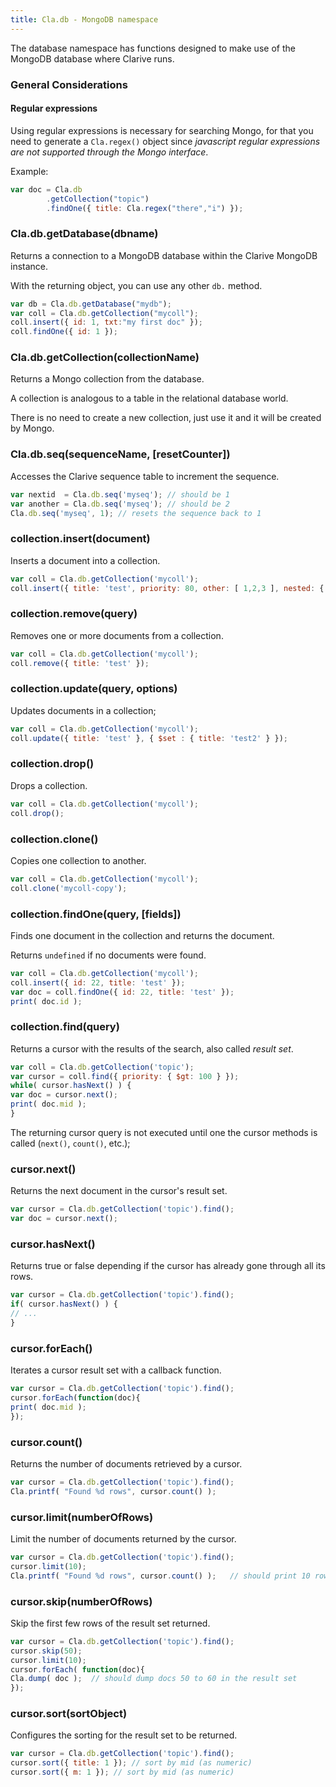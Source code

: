 ```yaml
---
title: Cla.db - MongoDB namespace
---
```


The database namespace has functions
designed to make use of the MongoDB 
database where Clarive runs. 

### General Considerations

#### Regular expressions

Using regular expressions is necessary for searching Mongo,
for that you need to generate a `Cla.regex()` object
since *javascript regular expressions are not supported 
through the Mongo interface*. 

Example:

```javascript
var doc = Cla.db
        .getCollection("topic")
        .findOne({ title: Cla.regex("there","i") });
```

### Cla.db.getDatabase(dbname)

Returns a connection to a MongoDB database
within the Clarive MongoDB instance.

With the returning object, you can use any other 
`db.` method.

```javascript
var db = Cla.db.getDatabase("mydb");
var coll = Cla.db.getCollection("mycoll");
coll.insert({ id: 1, txt:"my first doc" });
coll.findOne({ id: 1 }); 
```

### Cla.db.getCollection(collectionName)

Returns a Mongo collection from the database.

A collection is analogous to a table in the relational 
database world.

There is no need to create a new collection, just use it
and it will be created by Mongo.

### Cla.db.seq(sequenceName, [resetCounter])

Accesses the Clarive sequence table
to increment the sequence.

```javascript
var nextid  = Cla.db.seq('myseq'); // should be 1
var another = Cla.db.seq('myseq'); // should be 2
Cla.db.seq('myseq', 1); // resets the sequence back to 1
```

### collection.insert(document)

Inserts a document into a collection.

```javascript
var coll = Cla.db.getCollection('mycoll');
coll.insert({ title: 'test', priority: 80, other: [ 1,2,3 ], nested: { a: 11, b: 22 } });
```

### collection.remove(query)

Removes one or more documents from a collection. 

```javascript
var coll = Cla.db.getCollection('mycoll');
coll.remove({ title: 'test' });
```

### collection.update(query, options)

Updates documents in a collection;

```javascript
var coll = Cla.db.getCollection('mycoll');
coll.update({ title: 'test' }, { $set : { title: 'test2' } });
```

### collection.drop()

Drops a collection. 

```javascript
var coll = Cla.db.getCollection('mycoll');
coll.drop();
```

### collection.clone()

Copies one collection to another. 

```javascript
var coll = Cla.db.getCollection('mycoll');
coll.clone('mycoll-copy');
```

### collection.findOne(query, [fields])

Finds one document in the collection
and returns the document. 

Returns `undefined` if no documents were 
found. 

```javascript
var coll = Cla.db.getCollection('mycoll');
coll.insert({ id: 22, title: 'test' });
var doc = coll.findOne({ id: 22, title: 'test' });
print( doc.id );
```

### collection.find(query)

Returns a cursor with the results of
the search, also called *result set*.

```javascript
var coll = Cla.db.getCollection('topic');
var cursor = coll.find({ priority: { $gt: 100 } });
while( cursor.hasNext() ) {
var doc = cursor.next();
print( doc.mid );
}
```

The returning cursor query is not executed until one the
cursor methods is called (`next()`, `count()`, etc.);

### cursor.next()

Returns the next document in the cursor's result set.

```javascript
var cursor = Cla.db.getCollection('topic').find();
var doc = cursor.next();
```

### cursor.hasNext()

Returns true or false depending if the cursor 
has already gone through all its rows. 

```javascript
var cursor = Cla.db.getCollection('topic').find();
if( cursor.hasNext() ) {
// ...
}
```

### cursor.forEach()

Iterates a cursor result set with a callback function.

```javascript
var cursor = Cla.db.getCollection('topic').find();
cursor.forEach(function(doc){
print( doc.mid );
});
```

### cursor.count()

Returns the number of documents retrieved by 
a cursor. 

```javascript
var cursor = Cla.db.getCollection('topic').find();
Cla.printf( "Found %d rows", cursor.count() );
```

### cursor.limit(numberOfRows)

Limit the number of documents returned by the cursor. 

```javascript
var cursor = Cla.db.getCollection('topic').find();
cursor.limit(10);
Cla.printf( "Found %d rows", cursor.count() );   // should print 10 rows
```

### cursor.skip(numberOfRows)

Skip the first few rows of the result set returned. 

```javascript
var cursor = Cla.db.getCollection('topic').find();
cursor.skip(50);
cursor.limit(10);
cursor.forEach( function(doc){
Cla.dump( doc );  // should dump docs 50 to 60 in the result set
});
```

### cursor.sort(sortObject)

Configures the sorting for the result set to be returned. 

```javascript
var cursor = Cla.db.getCollection('topic').find();
cursor.sort({ title: 1 }); // sort by mid (as numeric) 
cursor.sort({ m: 1 }); // sort by mid (as numeric) 
```

